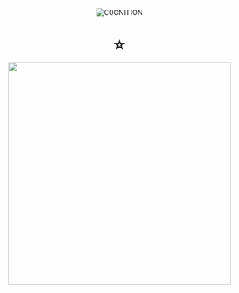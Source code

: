 ## 

<p align="center"> <img src="https://komarev.com/ghpvc/?username=C0GNITION&label=yes,%20me&color=#65828a&style=flat" alt="C0GNITION" /> </p>
<h1 align="center">☆</h1>
<p align="center"> 
  <img width="450" height="450" src="https://i.ibb.co/zSvnWRG/Untitled31-20241121220928.png">
</p>



